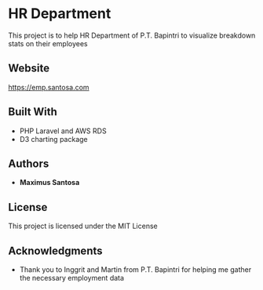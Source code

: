 # HR Department 

This project is to help HR Department of P.T. Bapintri to visualize breakdown stats on their employees

## Website
https://emp.santosa.com

## Built With

* PHP Laravel and AWS RDS
* D3 charting package

## Authors

* **Maximus Santosa** 

## License

This project is licensed under the MIT License 

## Acknowledgments

* Thank you to Inggrit and Martin from P.T. Bapintri for helping me gather the necessary employment data
